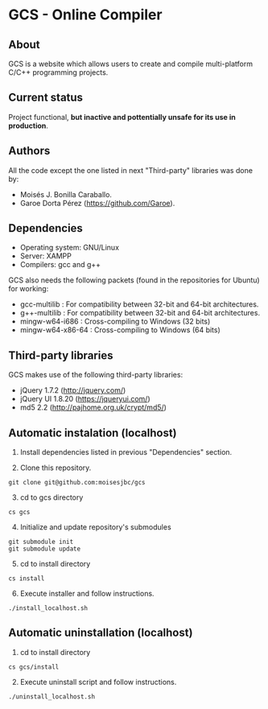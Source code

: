 # GCS - Online Compiler

## About
GCS is a website which allows users to create and compile multi-platform C/C++ programming projects.

## Current status

Project functional, **but inactive and pottentially unsafe for its use in production**.

## Authors
All the code except the one listed in next "Third-party" libraries was done by:
* Moisés J. Bonilla Caraballo.
* Garoe Dorta Pérez (https://github.com/Garoe).

## Dependencies

* Operating system: GNU/Linux
* Server: XAMPP
* Compilers: gcc and g++

GCS also needs the following packets (found in the repositories for Ubuntu) for working:
* gcc-multilib : For compatibility between 32-bit and 64-bit architectures.
* g++-multilib : For compatibility between 32-bit and 64-bit architectures.
* mingw-w64-i686 : Cross-compiling to Windows (32 bits)
* mingw-w64-x86-64 : Cross-compiling to Windows (64 bits)


## Third-party libraries

GCS makes use of the following third-party libraries:
* jQuery 1.7.2 (http://jquery.com/)
* jQuery UI 1.8.20 (https://jqueryui.com/)
* md5 2.2 (http://pajhome.org.uk/crypt/md5/)

## Automatic instalation (localhost)

1. Install dependencies listed in previous "Dependencies" section.

2. Clone this repository.
 ```
 git clone git@github.com:moisesjbc/gcs
 ```

3. cd to gcs directory
 ```
 cs gcs
 ```

4. Initialize and update repository's submodules
 ```
 git submodule init
 git submodule update
 ```

5. cd to install directory
 ```
 cs install
 ```

6. Execute installer and follow instructions.
 ```
 ./install_localhost.sh
 ```

## Automatic uninstallation (localhost)

1. cd to install directory

 ```
 cs gcs/install
 ```

2. Execute uninstall script and follow instructions.

 ```
 ./uninstall_localhost.sh
 ```
